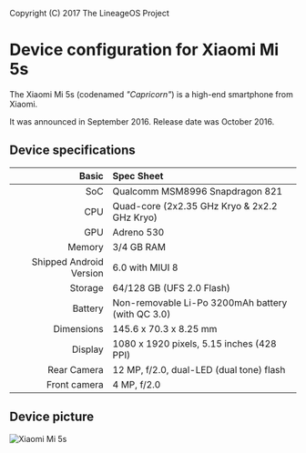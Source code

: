 Copyright (C) 2017 The LineageOS Project

Device configuration for Xiaomi Mi 5s
=========================================

The Xiaomi Mi 5s (codenamed _"Capricorn"_) is a high-end smartphone from Xiaomi.

It was announced in September 2016. Release date was October 2016.

## Device specifications

Basic   | Spec Sheet
-------:|:-------------------------
SoC | Qualcomm MSM8996 Snapdragon 821
CPU     | Quad-core (2x2.35 GHz Kryo & 2x2.2 GHz Kryo)
GPU     | Adreno 530
Memory  | 3/4 GB RAM
Shipped Android Version | 6.0 with MIUI 8
Storage | 64/128 GB (UFS 2.0 Flash)
Battery | Non-removable Li-Po 3200mAh battery (with QC 3.0)
Dimensions | 145.6 x 70.3 x 8.25 mm
Display | 1080 x 1920 pixels, 5.15 inches (428 PPI)
Rear Camera  | 12 MP, f/2.0, dual-LED (dual tone) flash
Front camera | 4 MP, f/2.0

## Device picture

![Xiaomi Mi 5s](http://xiaomi-mi.com/uploads/CatalogueImage/xiaomi-mi-5s-gray_14506_1475064497.jpg "Xiaomi Mi 5s in black")
